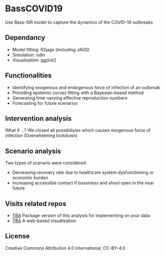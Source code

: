 # BassCOVID19
Use Bass-SIR model to capture the dynamics of the COVID-19 outbreaks


## Dependancy

- Model fitting: R2jags (including JAGS)
- Simulation: odin
- Visualisation: ggplot2


## Functionalities

- Identifying exogenous and endogenous force of infection of an outbreak
- Providing epidemic curves fitting with a Bayesian-based method 
- Generating time-varying effective reproduction numbers 
- Forecasting for future scenarios
 

## Intervention analysis

What if ...?
We closed all possibiliyies which causes exogenous force of infection (Overwhelming lockdown)  


## Scenario analysis

Two types of scenario were considered:

- Decreasing recovery rate due to healthcare system dysfunctioning or economic burden
- Increasing accessible contact if bussiness and shool open in the near future


## Visits related repos 

- [TBA]() Package version of this analysis for implementing on your data
- [TBA]() A web-based visualisation



## License
Creative Commons Attribution 4.0 International, CC-BY-4.0
